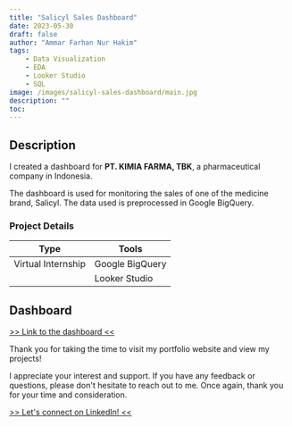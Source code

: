 ```yaml
---
title: "Salicyl Sales Dashboard"
date: 2023-05-30
draft: false
author: "Ammar Farhan Nur Hakim"
tags:
    - Data Visualization
    - EDA
    - Looker Studio
    - SQL
image: /images/salicyl-sales-dashboard/main.jpg
description: ""
toc:
---
```


## Description

I created a dashboard for **PT. KIMIA FARMA, TBK**, a pharmaceutical company in Indonesia.

The dashboard is used for monitoring the sales of one of the medicine brand, Salicyl. The data used is preprocessed in Google BigQuery.

### Project Details
| Type       | Tools    |
| ---------- | -------- |
| Virtual Internship | Google BigQuery |
|  | Looker Studio  |

## Dashboard

<a href="https://lookerstudio.google.com/reporting/c0d4ce6a-1430-4a97-b48e-acc12e5fca04" target="_blank">>> Link to the dashboard <<</a>

Thank you for taking the time to visit my portfolio website and view my projects!

I appreciate your interest and support. If you have any feedback or questions, please don't hesitate to reach out to me. Once again, thank you for your time and consideration.

<a href="https://www.linkedin.com/in/ahanaki/" target="_blank">>> Let's connect on LinkedIn! <<</a>